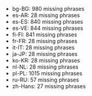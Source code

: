 - bg-BG: 980 missing phrases
- es-AR: 28 missing phrases
- es-ES: 840 missing phrases
- es-VE: 844 missing phrases
- fi-FI: 841 missing phrases
- fr-FR: 28 missing phrases
- it-IT: 28 missing phrases
- ja-JP: 28 missing phrases
- ko-KR: 28 missing phrases
- nl-NL: 28 missing phrases
- pl-PL: 1015 missing phrases
- ru-RU: 57 missing phrases
- zh-Hans: 27 missing phrases
